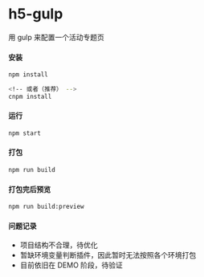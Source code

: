 # h5-gulp

用 gulp 来配置一个活动专题页

#### 安装

```bash
npm install

<!-- 或者（推荐） -->
cnpm install
```

#### 运行

```bash
npm start
```

#### 打包

```bash
npm run build
```

#### 打包完后预览

```bash
npm run build:preview
```

#### 问题记录

- 项目结构不合理，待优化
- 暂缺环境变量判断插件，因此暂时无法按照各个环境打包
- 目前依旧在 DEMO 阶段，待验证